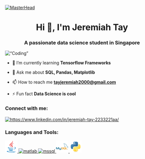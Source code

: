 [![MasterHead](https://assets.datacamp.com/production/repositories/5666/datasets/9a5790717ccd1e1f89c427edbd3a20506cdaec68/ds_l.png)](https://github.com/jeremiah-tay?tab=overview&from=2024-02-01&to=2024-02-29)
<h1 align="center">Hi 👋, I'm Jeremiah Tay</h1>
<h3 align="center">A passionate data science student in Singapore</h3>
<img align = “right” alt = “Coding” width = “400” src = “https://i.pinimg.com/550x/54/e3/7d/54e37d8074ebcde1d96c77d7b2a7f310.jpg”>

- 🌱 I’m currently learning **Tensorflow Frameworks**

- 💬 Ask me about **SQL, Pandas, Matplotlib**

- 📫 How to reach me **tayjeremiah2000@gmail.com**

- ⚡ Fun fact **Data Science is cool**

<h3 align="left">Connect with me:</h3>
<p align="left">
<a href="https://linkedin.com/in/https://www.linkedin.com/in/jeremiah-tay-2233221aa/" target="blank"><img align="center" src="https://raw.githubusercontent.com/rahuldkjain/github-profile-readme-generator/master/src/images/icons/Social/linked-in-alt.svg" alt="https://www.linkedin.com/in/jeremiah-tay-2233221aa/" height="30" width="40" /></a>
</p>

<h3 align="left">Languages and Tools:</h3>
<p align="left"> <a href="https://www.java.com" target="_blank" rel="noreferrer"> <img src="https://raw.githubusercontent.com/devicons/devicon/master/icons/java/java-original.svg" alt="java" width="40" height="40"/> </a> <a href="https://www.mathworks.com/" target="_blank" rel="noreferrer"> <img src="https://upload.wikimedia.org/wikipedia/commons/2/21/Matlab_Logo.png" alt="matlab" width="40" height="40"/> </a> <a href="https://www.microsoft.com/en-us/sql-server" target="_blank" rel="noreferrer"> <img src="https://www.svgrepo.com/show/303229/microsoft-sql-server-logo.svg" alt="mssql" width="40" height="40"/> </a> <a href="https://www.mysql.com/" target="_blank" rel="noreferrer"> <img src="https://raw.githubusercontent.com/devicons/devicon/master/icons/mysql/mysql-original-wordmark.svg" alt="mysql" width="40" height="40"/> </a> <a href="https://www.python.org" target="_blank" rel="noreferrer"> <img src="https://raw.githubusercontent.com/devicons/devicon/master/icons/python/python-original.svg" alt="python" width="40" height="40"/> </a> </p>
